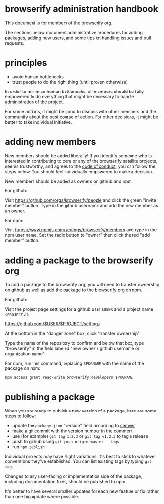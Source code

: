 # browserify administration handbook

This document is for members of the browserify org.

The sections below document administrative procedures for adding packages,
adding new users, and some tips on handling issues and pull requests.

# principles

* avoid human bottlenecks
* trust people to do the right thing (until proven otherwise)

In order to minimize human bottlenecks, all members should be fully empowered to
do everything that might be necessary to handle administration of the project.

For some actions, it might be good to discuss with other members and the
community about the best course of action. For other decisions, it might be
better to take individual initiative.

# adding new members

New members should be added liberally! If you identify someone who is interested
in contributing to core or any of the browserify satellite projects, seems
trustworthy, and agrees to the [code of conduct][], you can follow the steps
below. You should feel individually empowered to make a decision.

New members should be added as owners on github and npm.

For github:

Visit https://github.com/orgs/browserify/people and click the green "invite
member" button. Type in the github username and add the new member as an owner.

For npm:

Visit https://www.npmjs.com/settings/browserify/members and type in the npm user
name. Set the radio button to "owner" then click the red "add member" button.

[code of conduct]: https://raw.githubusercontent.com/browserify/browserify/master/code-of-conduct.md

# adding a package to the browserify org

To add a package to the browserify org, you will need to transfer ownership on
github as well as add the package to the browserify org on npm.

For github:

Visit the project page settings for a github user `$USER` and a project name
`$PROJECT` at:

https://github.com/$USER/$PROJECT/settings

At the bottom in the "danger zone" box, click "transfer ownership".

Type the name of the repository to confirm and below that box, type "browserify"
in the field labeled "new owner's github username or organization name".

For npm, run this command, replacing `$PKGNAME` with the name of the package on
npm:

```
npm access grant read-write browserify:developers $PKGNAME
```

# publishing a package

When you are ready to publish a new version of a package, here are some steps to
follow:

* update the `package.json` "version" field according to [semver][]
* make a git commit with the version number in the comment
* use (for example) `git tag 1.2.3` or `git tag v1.2.3` to tag a release
* push to github using `git push origin master --tags`
* run `npm publish`

Individual projects may have slight variations. It's best to stick to whatever
conventions they've established. You can list existing tags by typing `git tag`.

Changes to any user-facing or implementation side of the package, including
documentation fixes, should be published to npm.

It's better to have several smaller updates for each new feature or fix rather
than one big update where possible.

[semver]: http://semver.org/
